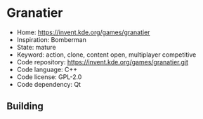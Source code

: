 # Granatier

- Home: https://invent.kde.org/games/granatier
- Inspiration: Bomberman
- State: mature
- Keyword: action, clone, content open, multiplayer competitive
- Code repository: https://invent.kde.org/games/granatier.git
- Code language: C++
- Code license: GPL-2.0
- Code dependency: Qt

## Building
